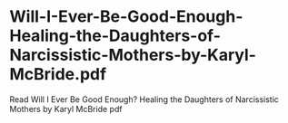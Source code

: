 # Will-I-Ever-Be-Good-Enough-Healing-the-Daughters-of-Narcissistic-Mothers-by-Karyl-McBride.pdf
Read Will I Ever Be Good Enough? Healing the Daughters of Narcissistic Mothers by Karyl McBride pdf
